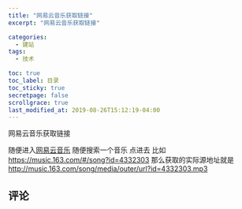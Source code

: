 ```yaml
---
title: "网易云音乐获取链接"
excerpt: "网易云音乐获取链接"

categories:
  - 建站
tags:
  - 技术

toc: true
toc_label: 目录
toc_sticky: true
secretpage: false
scrollgrace: true
last_modified_at: 2019-08-26T15:12:19-04:00
---
```


网易云音乐获取链接

随便进入[网易云音乐](https://music.163.com/)
随便搜索一个音乐 点进去 
比如 https://music.163.com/#/song?id=4332303
那么获取的实际源地址就是
http://music.163.com/song/media/outer/url?id=4332303.mp3 




## 评论




